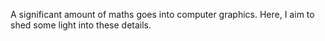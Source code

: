 ---
---

A significant amount of maths goes into computer graphics. Here, I aim to shed some light into these details.